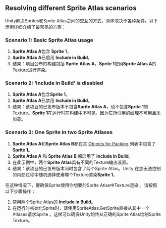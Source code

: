 ## Resolving different Sprite Atlas scenarios

Unity解决Sprites和Sprite Atlas之间的交互的方式，具体取决于各种条件。以下示例详细介绍了最常见的方案：

### Scenario 1: Basic Sprite Atlas usage
1. **Sprite Atlas A**包含 **Sprite 1**。
2. **Sprite Atlas A**已启用 **Include in Build**。
3. 结果：项目公布的构建包括 **Sprite Atlas A**。**Sprite 1**使用**Sprite Atlas A**的Texture进行渲染。


### Scenario 2: ‘Include in Build’ is disabled
1. **Sprite Atlas A**包含**Sprite 1**。
2. **Sprite Atlas A**已禁用 **Include in Build**。
3. 结果：该项目的已发布版本不包含**Sprite Atlas A**，也不包含**Sprite 1**的 Texture。**Sprite 1**在运行时在构建中不可见，因为它所引用的纹理不可用且未加载。

### Scenario 3: One Sprite in two Sprite Atlases
1. **Sprite Atlas A**和**Sprite Atlas B**都在其 [Objects for Packing](../../SpriteAtlasWorkflow/README.md) 列表中包含了**Sprite 1**。
2. **Sprite Atlas A** 和 **Sprite Atlas B** 都启用了 **Include in Build**。
3. 在此示例中，两个**Sprite Atlas**具有不同的Texture输出设置。
4. 结果：该项目的已发布版本同时包含了两个Sprite Atlas。Unity 在您无法控制的内部过程中随机选择使用哪个Texture渲染**Sprite 1**。

在这种情况下，要确保Sprite使用你想要的Sprite Atlas中Texture渲染 。请按照以下步骤操作：

1. 禁用两个Sprite Atlas的 **Include in Build**。
2. 在运行时初始化Sprite时，请使用SpriteAtlas.GetSprite直接从其中一个Atlases请求Sprite 。这样可以确保Unity始终从正确的Sprite Atlas绘制Sprite Texture。